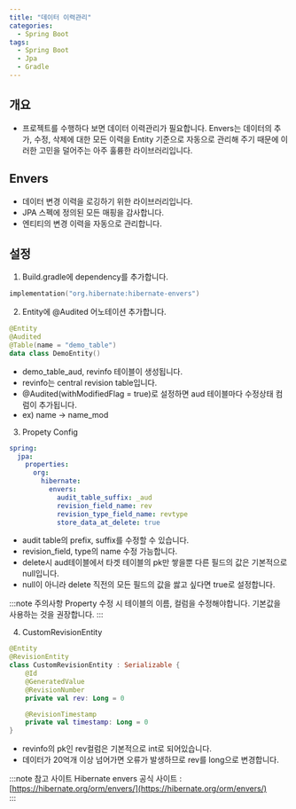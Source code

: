 ```yaml
---
title: "데이터 이력관리"
categories:
  - Spring Boot
tags:
  - Spring Boot
  - Jpa
  - Gradle
---
```


## 개요
- 프로젝트를 수행하다 보면 데이터 이력관리가 필요합니다.
Envers는 데이터의 추가, 수정, 삭제에 대한 모든 이력을 Entity 기준으로 자동으로 관리해 주기 때문에 이러한 고민을 덜어주는 아주 훌륭한 라이브러리입니다.

## Envers

- 데이터 변경 이력을 로깅하기 위한 라이브러리입니다.
- JPA 스펙에 정의된 모든 매핑을 감사합니다.
- 엔티티의 변경 이력을 자동으로 관리합니다.

## 설정
1. Build.gradle에 dependency를 추가합니다.
```kotlin
implementation("org.hibernate:hibernate-envers")
```
2. Entity에 @Audited 어노테이션 추가합니다.
```kotlin
@Entity
@Audited
@Table(name = "demo_table")
data class DemoEntity()
```
- demo_table_aud, revinfo 테이블이 생성됩니다.
- revinfo는 central revision table입니다.
- @Audited(withModifiedFlag = true)로 설정하면 aud 테이블마다 수정상태 컴럼이 추가됩니다.
- ex) name -> name_mod
3. Propety Config
```yaml
spring:
  jpa:
    properties:
      org:
        hibernate:
          envers:
            audit_table_suffix: _aud
            revision_field_name: rev 
            revision_type_field_name: revtype
            store_data_at_delete: true
```
- audit table의 prefix, suffix를 수정할 수 있습니다.
- revision_field, type의 name 수정 가능합니다.
- delete시 aud테이블에서 타겟 테이블의 pk만 쌓을뿐 다른 필드의 값은 기본적으로 null입니다.
- null이 아니라 delete 직전의 모든 필드의 값을 쌇고 싶다면 true로 설정합니다.

:::note 주의사항
Property 수정 시 테이블의 이름, 컬럼을 수정해야합니다. 기본값을 사용하는 것을 권장합니다.
:::

4. CustomRevisionEntity
```kotlin
@Entity
@RevisionEntity
class CustomRevisionEntity : Serializable {
    @Id
    @GeneratedValue
    @RevisionNumber
    private val rev: Long = 0

    @RevisionTimestamp
    private val timestamp: Long = 0
}
```
- revinfo의 pk인 rev컬럼은 기본적으로 int로 되어있습니다.
- 데이터가 20억개 이상 넘어가면 오류가 발생하므로 rev를 long으로 변경합니다.

:::note 참고 사이트
Hibernate envers 공식 사이트 : [https://hibernate.org/orm/envers/](https://hibernate.org/orm/envers/)  
:::
